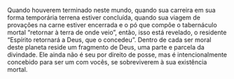 ﻿Quando houverem terminado neste mundo, quando sua carreira em sua forma temporária terrena estiver concluída, quando sua viagem de provações na carne estiver encerrada e o pó que compõe o tabernáculo mortal “retornar à terra de onde veio”, então, isso está revelado, o residente “Espírito retornará a Deus, que o concedeu”. Dentro de cada ser moral deste planeta reside um fragmento de Deus, uma parte e parcela da divindade. Ele ainda não é seu por direito de posse, mas é intencionalmente concebido para ser um com vocês, se sobreviverem à sua existência mortal.
